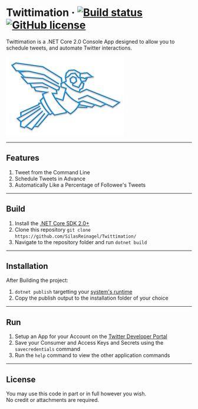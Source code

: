 # Twittimation &middot; [![Build status](https://ci.appveyor.com/api/projects/status/u80qht76djxs66a5/branch/master?svg=true)](https://ci.appveyor.com/project/TheoConfidor/twittimation/branch/master) [![GitHub license](https://img.shields.io/badge/license-MIT-blue.svg)](./LICENSE) 

Twittimation is a .NET Core 2.0 Console App designed to allow you to schedule tweets, and automate Twitter interactions.

<img src="./logo.png" alt="Twittimation Logo" width="320"/>

----

## Features

1. Tweet from the Command Line
2. Schedule Tweets in Advance
3. Automatically Like a Percentage of Followee's Tweets

----

## Build

1. Install the [.NET Core SDK 2.0+](https://dotnet.microsoft.com/download)
2. Clone this repository `git clone https://github.com/SilasReinagel/Twittimation/`
3. Navigate to the repository folder and run `dotnet build`

----

## Installation

After Building the project:

1. `dotnet publish` targetting your [system's runtime](https://docs.microsoft.com/en-us/dotnet/core/rid-catalog)
2. Copy the publish output to the installation folder of your choice

----

## Run

1. Setup an App for your Account on the [Twitter Developer Portal](http://developer.twitter.com/)
2. Save your Consumer and Access Keys and Secrets using the `savecredentials` command
3. Run the `help` command to view the other application commands

----

## License

You may use this code in part or in full however you wish.  
No credit or attachments are required.
